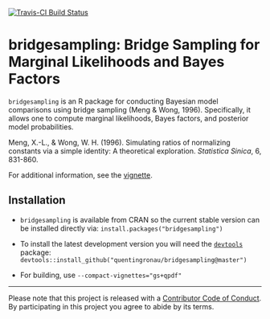 [![Travis-CI Build Status](https://travis-ci.org/quentingronau/bridgesampling.svg?branch=master)](https://travis-ci.org/quentingronau/bridgesampling)


bridgesampling: Bridge Sampling for Marginal Likelihoods and Bayes Factors
====

`bridgesampling` is an R package for conducting Bayesian model comparisons using bridge sampling (Meng & Wong, 1996).
Specifically, it allows one to compute marginal likelihoods, Bayes factors, and posterior model probabilities.

Meng, X.-L., & Wong, W. H. (1996). Simulating ratios of normalizing constants via a simple identity: A theoretical exploration. *Statistica Sinica*, 6, 831-860.

For additional information, see the [vignette](https://htmlpreview.github.io/?https://github.com/quentingronau/bridgesampling/blob/master/inst/doc/bridgesampling_example.html).


## Installation

- `bridgesampling` is available from CRAN so the current stable version can be installed directly via: `install.packages("bridgesampling")`

- To install the latest development version you will need the [`devtools`](https://github.com/hadley/devtools) package: 
  `devtools::install_github("quentingronau/bridgesampling@master")`
  
- For building, use `--compact-vignettes="gs+qpdf"`

----
Please note that this project is released with a [Contributor Code of Conduct](CONDUCT.md). By participating in this project you agree to abide by its terms.

